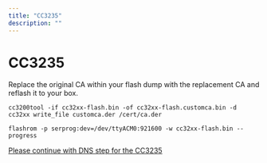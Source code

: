 ```yaml
---
title: "CC3235"
description: ""
---
```


# CC3235
Replace the original CA within your flash dump with the replacement CA and reflash it to your box.
```
cc3200tool -if cc32xx-flash.bin -of cc32xx-flash.customca.bin -d cc32xx write_file customca.der /cert/ca.der
```

```
flashrom -p serprog:dev=/dev/ttyACM0:921600 -w cc32xx-flash.bin --progress
```

[Please continue with DNS step for the CC3235](../../dns/cc3235)
